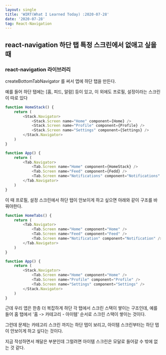 ```yaml
---
layout: single
title: 'WIRT(What I Learned Today) :2020-07-28'
date: '2020-07-28'
tag: React-Navigation
---
```


## react-navigation 하단 탭 특정 스크린에서 없애고 싶을 때

### react-navigation 라이브러리

createBottomTabNavigator 를 써서 앱에 하단 탭을 만든다.

예를 들어 하단 탭에는 [홈, 피드, 알람] 등이 있고, 이 외에도 프로필, 설정이라는 스크린이 따로 있다

```javascript
function HomeStack() {
    return (
        <Stack.Navigator>
            <Stack.Screen name="Home" component={Home} />
            <Stack.Screen name="Profile" component={Profile} />
            <Stack.Screen name="Settings" component={Settings} />
        </Stack.Navigator>
    )
}

function App() {
    return (
        <Tab.Navigator>
            <Tab.Screen name="Home" component={HomeStack} />
            <Tab.Screen name="Feed" component={Fedd} />
            <Tab.Screen name="Notifications" component="Notifications" /> 
        </Tab.Navigator>
    )
}
```

이 때 프로필, 설정 스크린에서 하단 탭이 안보이게 하고 싶으면 아래와 같이 구조를 바꿔야한다.

```javascript
function HomeTabs() {
    return (
        <Tab.Navigator>
            <Tab.Screen name="Home" component="Home" />
            <Tab.Screen name="Feed" component="Feed" />
            <Tab.Screen name="Notification" component="Notification" />
        </Tab.Navigator>
    )
}

function App() {
    return (
        <Stack.Navigator>
            <Tab.Screen name="Home" component="Home" />
            <Tab.Screen name="Profile" component="Profile" />
            <Tab.Screen name="Settings" component="Settings" />
        </Stack.Navigator>
    )
}
```

근데 우리 앱은 한층 더 복잡하게 하단 각 탭에서 스크린 스택이 쌓이는 구조인데,
예를 들어 홈 탭에서 '홈 -> 카테고리 - 아이템' 순서로 스크린 스택이 쌓이는 것이다.

그런데 문제는 카테고리 스크린 까지는 하단 탭이 보리고, 아이템 스크린부터는 하단 탭이 안보이게 하고 싶다는 것이다.

지금 작성하면서 깨달은 부분인데 그럴려면 아이템 스크린은 모달로 들어갈 수 밖에 없는 것 같다.

